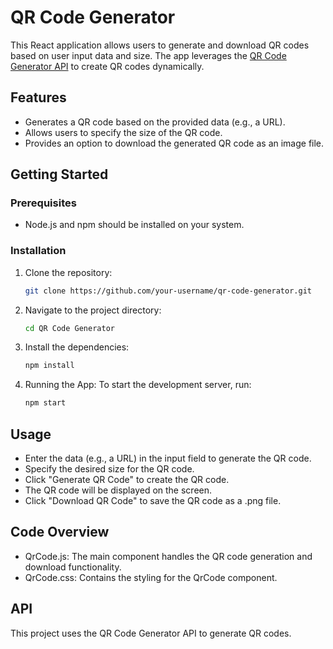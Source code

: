 # QR Code Generator

This React application allows users to generate and download QR codes based on user input data and size. The app leverages the [QR Code Generator API](https://goqr.me/api/) to create QR codes dynamically.

## Features

- Generates a QR code based on the provided data (e.g., a URL).
- Allows users to specify the size of the QR code.
- Provides an option to download the generated QR code as an image file.

## Getting Started

### Prerequisites

- Node.js and npm should be installed on your system.

### Installation

1. Clone the repository:
   ```bash
   git clone https://github.com/your-username/qr-code-generator.git

2. Navigate to the project directory:
   ```bash
   cd QR Code Generator
   
3. Install the dependencies:
   ```bash
   npm install

4. Running the App:
   To start the development server, run:
   ```bash
   npm start

## Usage
- Enter the data (e.g., a URL) in the input field to generate the QR code.
- Specify the desired size for the QR code.
- Click "Generate QR Code" to create the QR code.
- The QR code will be displayed on the screen.
- Click "Download QR Code" to save the QR code as a .png file.

## Code Overview
* QrCode.js: The main component handles the QR code generation and download functionality.
* QrCode.css: Contains the styling for the QrCode component.

## API
This project uses the QR Code Generator API to generate QR codes.

